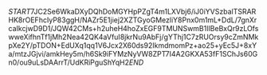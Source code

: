 $START$7JC2Se6WkaDXyDQhDoMGYHpPZgT4m1LXVbj6/iJ0iYVSzbalTSRARHK8rOEFhcIyP83ggH/NAZr5E1jiej2XZTGyoGMezliY8Pnx0m1mL+DdL/7gnXrcaIkcjwD9D1/JQW42CMs+h2uheH4hoZxEGF9TMUNSwmB1IlBeBxQr9zLOfswweXifhnTf1jMh2Nea42QK4aVfuI8jkrNu9AbFj/gYThj1C7zRUOrsy9cZmNMkpXe2Y/pTDON+EdUXq1qq1V6Jcx2X60ds92IkmdmomPz+ao25+yEc5J+8xYa/mtzJGjvi/amkHey5m/h6Sk9iFYMzNyVW8ZPT7I4A2GKXA53fF1SChJs60Gn0/ou9uLsDAArrT/UdKRiPguShYqH2$END$